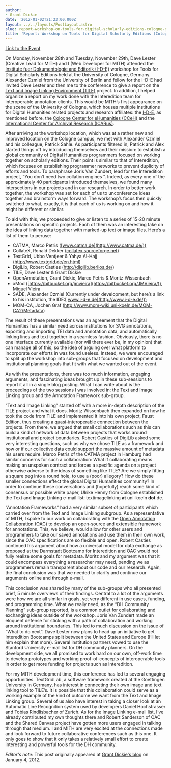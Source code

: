 ```yaml
---
author:
- Grant Dickie
date: '2012-01-02T21:23:00.000Z'
layout: ../../layouts/PostLayout.astro
slug: report-workshop-on-tools-for-digital-scholarly-editions-cologne-germany
title: 'Report: Workshop on Tools for Digital Scholarly Editions (Cologne, Germany)'
---
```


[Link to the Event](http://www.i-d-e.de/workshop-tools-for-the-digital-edition-2011)

On Monday, November 28th and Tuesday, November 29th, Dave Lester (Creative Lead for MITH) and I (Web Developer for MITH) attended the [Institute fuer Dokumentologie and Editorik (I-D-E)](http://www.i-d-e.de/) workshop for Tools for Digital Scholarly Editions held at the University of Cologne, Germany. Alexander Czmiel from the University of Berlin and fellow for the I-D-E had invited Dave Lester and then me to the conference to give a report on the [Text and Image Linking Environment (TILE)](http://mith.umd.edu/tile/) project. In addition, I helped organize a report on my work done with the Interedition team for interoperable annotation clients. This would be MITH’s first appearance on the scene of the University of Cologne, which houses multiple institutions for Digital Humanities related projects and research affiliates: the [I-D-E](http://www.i-d-e.de/), as mentioned before, the [Cologne Center for eHumanities (CCeH)](http://www.cceh.uni-koeln.de/) and the [International Center for Archival Research (ICARus)](http://www.icar-us.eu/).

After arriving at the workshop location, which was at a rather new and improved location on the Cologne campus, we met with Alexander Czmiel and his colleague, Patrick Sahle. As participants filtered in, Patrick and Alex started things off by introducing themselves and their mission: to establish a global community of Digital Humanities programmers focused on working together on scholarly editions. Their point is similar to that of Interedition, which focuses on establishing programmer networks to prevent duplicity of efforts and tools. To paraphrase Joris Van Zundert, lead for the Interedition project, “You don’t need two collation engines ”. Indeed, as every one of the approximately 40 participants introduced themselves, we found many intersections in our projects and in our research. In order to better work together, the workshop was set for each of us to unconference ideas together and brainstorm ways forward. The workshop’s focus then quickly switched to what, exactly, it is that each of us is working on and how it might be different or similar.

To aid with this, we proceeded to give or listen to a series of 15-20 minute presentations on specific projects. Each of them was an interesting take on the idea of linking data together with marked-up text or image files. Here’s a list of them to peruse:

- CATMA, Marco Petris ([www.catma.de](http://www.catma.de/))
- CollateX, Ronald Dekker ([collatex.sourceforge.net](http://collatex.sourceforge.net/))
- TextGrid, Ubbo Ventjeer & Yahya Al-Hajj (http://www.textgrid.de/en.html)
- DigiLib, Robert Casties (<http://digilib.berlios.de/>)
- TILE, Dave Lester & Grant Dickie
- OpenAnnotation, Grant Dickie, Marco Petris & Moritz Wissenbach
- xMod ([https://bitbucket.org/jmvieira](https://bitbucket.org/JMVieira/)), Miguel Vieira
- SADE, Alexander Czmiel (Currently under development, but here’s a link to his institution, the IDE:[ www.i-d-e.de](http://www.i-d-e.de/))
- MOM-CA, Jochen Graf (http://www.mom-wiki.uni-koeln.de/MOM-CA2/Metadata)

The result of these presentations was an agreement that the Digital Humanities has a similar need across institutions for SVG annotations, exporting and importing TEI data and annotation data, and automatically linking lines and text together in a seamless fashion. Obviously, there is no one interface currently available (nor will there ever be, in my opinion) that can manage all of this, so the idea of arguing over what platform to incorporate our efforts in was found useless. Instead, we were encouraged to split up the workshop into sub-groups that focused on development and institutional planning goals that fit with what we wanted out of the event.

As with the presentations, there was too much information, engaging arguments, and fascinating ideas brought up in these sub-sessions to report it all in a single blog posting. What I can write about is the proceedings of the two sessions I was involved in: the Text and Image Linking group and the Annotation Framework sub-group.

“Text and Image Linking” started off with a more in-depth description of the TILE project and what it does. Moritz Wissenbach then expanded on how he took the code from TILE and implemented it into his own project, Faust Edition, thus creating a quasi-interoperable connection between the projects. From there, we argued that small collaborations such as this can build a kind of network of data between projects that works around institutional and project boundaries. Robert Casties of DigiLib asked some very interesting questions, such as why we chose TILE as a framework and how or if our collective data could support the massive amount of metadata his users require. Marco Petris of the CATMA project in Hamburg had similar concerns for such a collaboration: What if collaborating means making an unspoken contract and forces a specific agenda on a project otherwise adverse to the ideas of something like TILE? Are we simply fitting a square peg into a round hole, to use a (poor) allegory? How do these smaller connections effect the global Digital Humanities community? In order to continue these conversations and (hopefully) reach some kind of consensus or possible white paper, Ulrike Henny from Cologne established the Text and Image Linking e-mail list: textimagelinking **at** uni-koeln **dot** de.

“Annotation Frameworks” had a very similar subset of participants which carried over from the Text and Image Linking subgroup. As a representative of MITH, I spoke to our work on collaborating with the [Open Annotation Collaboration (OAC)](http://www.openannotation.org/) to develop an open-source and extensible framework for annotations. This, we believe, would allow for other users and programmers to take our saved annotations and use them in their own work, since the OAC specifications are so flexible and open. Robert Casties continued his argument about how a universal model for data exchange as proposed at the Darmstadt Bootcamp for Interedition and OAC would not fully realize some goals for metadata. Moritz and my argument was that it could encompass everything a researcher may need, pending we as programmers remain transparent about our code and our research. Again, the final conclusion was that we needed to clarify and continue our arguments online and through e-mail.

This conclusion was shared by many of the sub-groups who all presented brief, 5 minute overviews of their findings. Central to a lot of the arguments were how we are all similar in goals, yet very different in use cases, funding, and programming time. What we really need, as the “DH Community Planning” sub-group reported, is a common outlet for collaborating and exchanging ideas outside of the workshop. Joris Van Zundert made an eloquent defense for sticking with a path of collaboration and working around institutional boundaries. This led to much discussion on the issue of “What to do next”. Dave Lester now plans to head up an initiative to get Interedition Bootcamps split between the United States and Europe (I’ll let him explain that more). Several institution partners vowed to use the Stanford University e-mail list for DH community planners. On the development side, we all promised to work hard on our own, off-work time to develop prototypes and working proof-of-concepts of interoperable tools in order to get more funding for projects such as Interedition.

For my MITH development time, this conference has led to several engaging opportunities. TextGridLab, a software framework created at the Goettingen University in Germany, has interest in connecting their own image and text linking tool to TILE’s. It is possible that this collaboration could serve as a working example of the kind of outcome we want from the Text and Image Linking group. Several of us also have interest in taking a closer look at an Automatic Line Recognition system used by developers Daniel Hochstrasser and Tobias Rindlisbacher of Zurich. As for the Image Linking e-mail list, I’ve already contributed my own thoughts there and Robert Sanderson of OAC and the Shared Canvas project have gotten more users engaged in talking through that medium. I and MITH are very excited at the connections made and look forward to future collaborative conferences such as this one. It only goes to show that it only takes a relatively small effort to create interesting and powerful tools for the DH community.

_Editor's note_: This post originally appeared at [Grant Dickie's blog](http://web.archive.org/web/20140119103801/http://grantdickie.com/) on January 4, 2012.